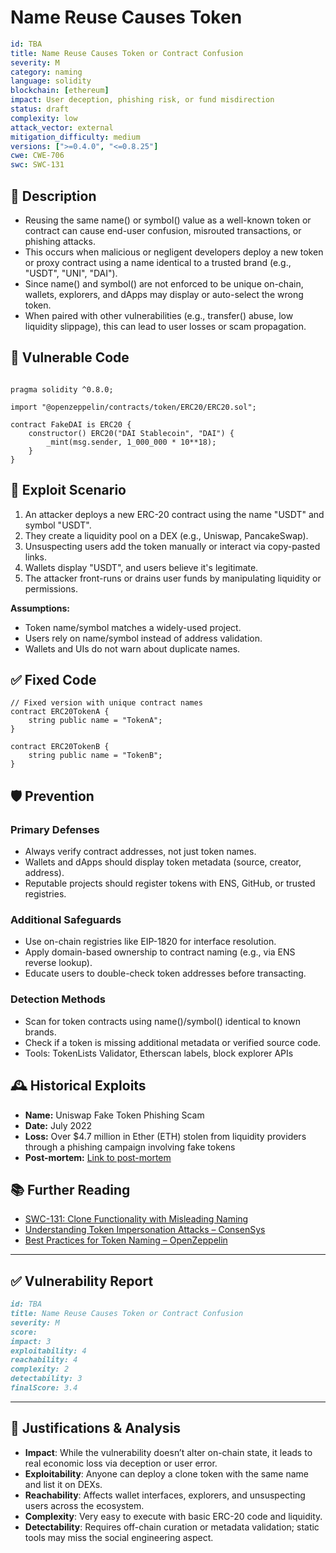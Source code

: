# Name Reuse Causes Token

```YAML
id: TBA
title: Name Reuse Causes Token or Contract Confusion
severity: M
category: naming
language: solidity
blockchain: [ethereum]
impact: User deception, phishing risk, or fund misdirection
status: draft
complexity: low
attack_vector: external
mitigation_difficulty: medium
versions: [">=0.4.0", "<=0.8.25"]
cwe: CWE-706
swc: SWC-131
```

## 📝 Description

- Reusing the same name() or symbol() value as a well-known token or contract can cause end-user confusion, misrouted transactions, or phishing attacks. 
- This occurs when malicious or negligent developers deploy a new token or proxy contract using a name identical to a trusted brand (e.g., "USDT", "UNI", "DAI").
- Since name() and symbol() are not enforced to be unique on-chain, wallets, explorers, and dApps may display or auto-select the wrong token. 
- When paired with other vulnerabilities (e.g., transfer() abuse, low liquidity slippage), this can lead to user losses or scam propagation.

## 🚨 Vulnerable Code

```solidity

pragma solidity ^0.8.0;

import "@openzeppelin/contracts/token/ERC20/ERC20.sol";

contract FakeDAI is ERC20 {
    constructor() ERC20("DAI Stablecoin", "DAI") {
        _mint(msg.sender, 1_000_000 * 10**18);
    }
}
```
## 🧪 Exploit Scenario

1. An attacker deploys a new ERC-20 contract using the name "USDT" and symbol "USDT".
2. They create a liquidity pool on a DEX (e.g., Uniswap, PancakeSwap).
3. Unsuspecting users add the token manually or interact via copy-pasted links.
4. Wallets display "USDT", and users believe it's legitimate.
5. The attacker front-runs or drains user funds by manipulating liquidity or permissions.

**Assumptions:**

- Token name/symbol matches a widely-used project.
- Users rely on name/symbol instead of address validation.
- Wallets and UIs do not warn about duplicate names.

## ✅ Fixed Code

```solidity
// Fixed version with unique contract names
contract ERC20TokenA {
    string public name = "TokenA";
}

contract ERC20TokenB {
    string public name = "TokenB";
}
```

## 🛡️ Prevention

### Primary Defenses

- Always verify contract addresses, not just token names.
- Wallets and dApps should display token metadata (source, creator, address).
- Reputable projects should register tokens with ENS, GitHub, or trusted registries.

### Additional Safeguards

- Use on-chain registries like EIP-1820 for interface resolution.
- Apply domain-based ownership to contract naming (e.g., via ENS reverse lookup).
- Educate users to double-check token addresses before transacting.

### Detection Methods

- Scan for token contracts using name()/symbol() identical to known brands.
- Check if a token is missing additional metadata or verified source code.
- Tools: TokenLists Validator, Etherscan labels, block explorer APIs

## 🕰️ Historical Exploits

- **Name:** Uniswap Fake Token Phishing Scam
- **Date:** July 2022 
- **Loss:** Over $4.7 million in Ether (ETH) stolen from liquidity providers through a phishing campaign involving fake tokens
- **Post-mortem:** [Link to post-mortem](https://cointelegraph.com/news/more-than-4-7m-stolen-in-uniswap-fake-token-phishing-attack)
  
## 📚 Further Reading

- [SWC-131: Clone Functionality with Misleading Naming](https://swcregistry.io/docs/SWC-131/) 
- [Understanding Token Impersonation Attacks – ConsenSys](https://consensys.net/blog/security/understanding-token-impersonation-attacks/) 
- [Best Practices for Token Naming – OpenZeppelin](https://docs.openzeppelin.com/contracts/4.x/erc20) 

---

## ✅ Vulnerability Report
```markdown
id: TBA
title: Name Reuse Causes Token or Contract Confusion
severity: M
score:
impact: 3         
exploitability: 4 
reachability: 4   
complexity: 2     
detectability: 3  
finalScore: 3.4
```

---

## 📄 Justifications & Analysis

- **Impact**: While the vulnerability doesn’t alter on-chain state, it leads to real economic loss via deception or user error.
- **Exploitability**: Anyone can deploy a clone token with the same name and list it on DEXs.
- **Reachability**: Affects wallet interfaces, explorers, and unsuspecting users across the ecosystem.
- **Complexity**: Very easy to execute with basic ERC-20 code and liquidity.
- **Detectability**: Requires off-chain curation or metadata validation; static tools may miss the social engineering aspect.

